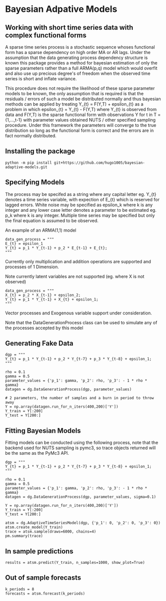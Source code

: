 # Bayesian Adpative Models

## Working with short time series data with complex functional forms
A sparse time series process is a stochastic sequence whoses functional form has a sparse dependency on high order MA or AR lags. 
Under the assumption that the data generating process dependency structure is known this package provides a method for bayesian estimation
of only the sparse parameters rather than a full ARMA(p,q) model which would overfit and also use up precious 
degree's of freedom when the observed time series is short and inflate variance. 

This procedure does not require the likelihood of these sparse parameter models to be known, the only assumption that is required is that 
the residuals / errors of such a model be distributed normally and thus bayesian methods can be applied by treating Y_{t} = F(Y,T) + epsilon_{t}
as a problem in which epsilon_{t} = Y_{t}  - F(Y,T) where Y_{t} is observed from data and F(Y,T) is the sparse functional form with observations Y for t in T = {1,...,t-1} with parameter values obtained NUTS / other specified sampling procedure. Under this framework the parameters will converge to the true distribution so long as the functional form is correct and the errors are in fact normally distributed.

## Installing the package
```
python -m pip install git+https://github.com/hugo1005/bayesian-adaptive-models.git
```

## Specifying Models
The process may be specifed as a string where any capital letter eg. Y_{t} denotes a time series variable, with expection of E_{t} which is reserved for lagged errors.
White noise may be specified as epsilon_k where k is any integer and any lower case letter denotes a parameter to be estimated eg. p_k where k is any integer. Multiple time series may be specified but only the final equation is assumed to be observed. 

An example of an ARMA(1,1) model

```
data_gen_process = """
E_{t} = epsilon_1 
Y_{t} = p_1 * Y_{t-1} + p_2 * E_{t-1} + E_{t};
"""
```

Currently only multiplication and addition operations are supported and processes of 1 Dimension.

Note currently latent variables are not supported (eg. where X is not observed)

```
data_gen_process = """
X_{t} = p_2 * X_{t-1} + epsilon_2;       
Y_{t} = p_1 * Y_{t-1} + X_{t} + epsilon_1;
"""
```

Vector processes and Exogenous variable support under consideration.

Note that the DataGenerationProcess class can be used to simulate any of the processes accepted by this model

## Generating Fake Data
```
dgp = """
Y_{t} = p_1 * Y_{t-1} + p_2 * Y_{t-7} + p_3 * Y_{t-8} + epsilon_1;
"""

rho = 0.1
gamma = 0.5
parameter_values = {'p_1': gamma, 'p_2': rho, 'p_3': - 1 * rho * gamma}
datagen = dg.DataGenerationProcess(dgp, parameter_values)

# 2 parameters, the number of samples and a burn in period to throw away
Y = np.array(datagen.run_for_n_iters(400,200)['Y'])
Y_train = Y[:200]
Y_test = Y[200:]
```

## Fitting Bayesian Models
Fitting models can be conducted using the following process, note that the backend used for NUTS sampling is pymc3,
so trace objects returned will be the same as the PyMc3 API.

```
dgp = """
Y_{t} = p_1 * Y_{t-1} + p_2 * Y_{t-7} + p_3 * Y_{t-8} + epsilon_1;
"""

rho = 0.1
gamma = 0.5
parameter_values = {'p_1': gamma, 'p_2': rho, 'p_3': - 1 * rho * gamma}
datagen = dg.DataGenerationProcess(dgp, parameter_values, sigma=0.1)

Y = np.array(datagen.run_for_n_iters(400,200)['Y'])
Y_train = Y[:200]
Y_test = Y[200:]

atsm = dg.AdaptiveTimeSeriesModel(dgp, {'p_1': 0, 'p_2': 0, 'p_3': 0})
atsm.create_model(Y_train)
trace = atsm.sample(draws=6000, chains=4)
pm.summary(trace)
```

## In sample predictions
```
results = atsm.predict(Y_train, n_samples=1000, show_plot=True)
```

## Out of sample forecasts
```
k_periods = 8
forecasts = atsm.forecast(k_periods)
```
